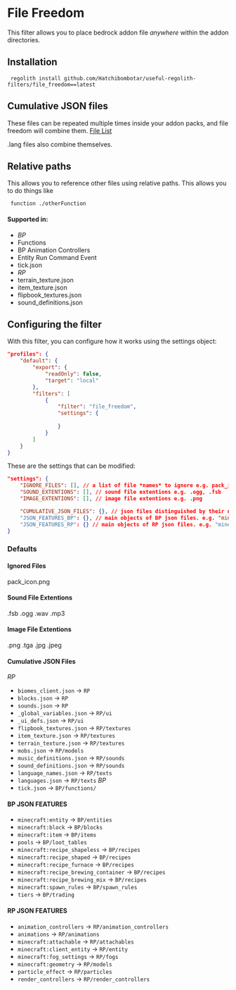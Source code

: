 # File Freedom
This filter allows you to place bedrock addon file *anywhere* within the addon directories. 

## Installation
` regolith install github.com/Hatchibombotar/useful-regolith-filters/file_freedom==latest`

## Cumulative JSON files
These files can be repeated multiple times inside your addon packs, and file freedom will combine them.
[File List](#cumulative-json-files)

.lang files also combine themselves.

## Relative paths
This allows you to reference other files using relative paths. This allows you to do things like

` function ./otherFunction`
#### Supported in:
- _BP_
- Functions
- BP Animation Controllers
- Entity Run Command Event
- tick.json
- _RP_
- terrain_texture.json
- item_texture.json
- flipbook_textures.json
- sound_definitions.json


## Configuring the filter
With this filter, you can configure how it works using the settings object:

```json
"profiles": {
    "default": {
        "export": {
            "readOnly": false,
            "target": "local"
        },
        "filters": [
            {
                "filter": "file_freedom",
                "settings": {
                    
                }
            }
        ]
    }
}
```

These are the settings that can be modified:
```json
"settings": {
    "IGNORE_FILES": [], // a list of file *names* to ignore e.g. pack_icon.png
    "SOUND_EXTENTIONS": [], // sound file extentions e.g. .ogg, .fsb
    "IMAGE_EXTENTIONS": [], // image file extentions e.g. .png

    "CUMULATIVE_JSON_FILES": {}, // json files distinguished by their name and their correct path. e.g. "tick.json": "BP/functions"
    "JSON_FEATURES_BP": {}, // main objects of BP json files. e.g. "minecraft:entity": "BP/entities"
    "JSON_FEATURES_RP": {} // main objects of RP json files. e.g. "minecraft:client_entity": "RP/entity"
}
```
### Defaults
#### **Ignored Files**
pack_icon.png
#### **Sound File Extentions**
.fsb .ogg .wav .mp3
#### **Image File Extentions**
.png .tga .jpg .jpeg

#### **Cumulative JSON Files**

_RP_
- `biomes_client.json` -> `RP`
- `blocks.json` -> `RP`
- `sounds.json` -> `RP`
- `_global_variables.json` -> `RP/ui`
- `_ui_defs.json` -> `RP/ui`
- `flipbook_textures.json` -> `RP/textures`
- `item_texture.json` -> `RP/textures`
- `terrain_texture.json` -> `RP/textures`
- `mobs.json` -> `RP/models`
- `music_definitions.json` -> `RP/sounds`
- `sound_definitions.json` -> `RP/sounds`
- `language_names.json` -> `RP/texts`
- `languages.json` -> `RP/texts`
_BP_
- `tick.json` -> `BP/functions/`

#### **BP JSON FEATURES**
- `minecraft:entity` -> `BP/entities`
- `minecraft:block` -> `BP/blocks`
- `minecraft:item` -> `BP/items`
- `pools` -> `BP/loot_tables`
- `minecraft:recipe_shapeless` -> `BP/recipes`
- `minecraft:recipe_shaped` -> `BP/recipes`
- `minecraft:recipe_furnace` -> `BP/recipes`
- `minecraft:recipe_brewing_container` -> `BP/recipes`
- `minecraft:recipe_brewing_mix` -> `BP/recipes`
- `minecraft:spawn_rules` -> `BP/spawn_rules`
- `tiers` -> `BP/trading`

#### **RP JSON FEATURES**
- `animation_controllers` -> `RP/animation_controllers`
- `animations` -> `RP/animations`
- `minecraft:attachable` -> `RP/attachables`
- `minecraft:client_entity` -> `RP/entity`
- `minecraft:fog_settings` -> `RP/fogs`
- `minecraft:geometry` -> `RP/models`
- `particle_effect` -> `RP/particles`
- `render_controllers` -> `RP/render_controllers`